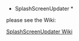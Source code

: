 * SplashScreenUpdater *

please see the Wiki:

[SplashScreenUpdater Wiki](https://bitbucket.org/str/splashscreenupdater/wiki/Home)

